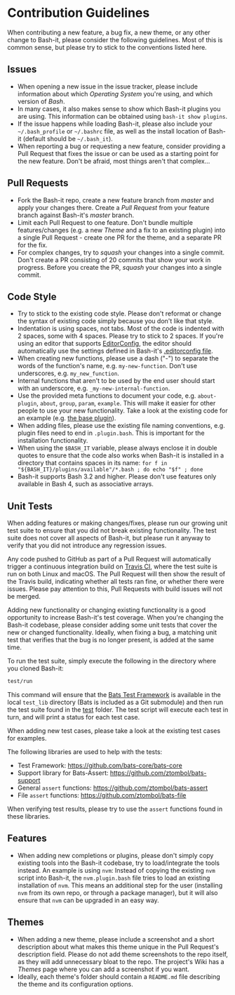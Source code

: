 # Contribution Guidelines

When contributing a new feature, a bug fix, a new theme, or any other change to Bash-it, please consider the following guidelines.
Most of this is common sense, but please try to stick to the conventions listed here.

## Issues

* When opening a new issue in the issue tracker, please include information about which _Operating System_ you're using, and which version of _Bash_.
* In many cases, it also makes sense to show which Bash-it plugins you are using.
  This information can be obtained using `bash-it show plugins`.
* If the issue happens while loading Bash-it, please also include your `~/.bash_profile` or `~/.bashrc` file,
  as well as the install location of Bash-it (default should be `~/.bash_it`).
* When reporting a bug or requesting a new feature, consider providing a Pull Request that fixes the issue or can be used as a starting point for the new feature.
  Don't be afraid, most things aren't that complex...

## Pull Requests

* Fork the Bash-it repo, create a new feature branch from _master_ and apply your changes there.
  Create a _Pull Request_ from your feature branch against Bash-it's _master_ branch.
* Limit each Pull Request to one feature.
  Don't bundle multiple features/changes (e.g. a new _Theme_ and a fix to an existing plugin) into a single Pull Request - create one PR for the theme, and a separate PR for the fix.
* For complex changes, try to _squash_ your changes into a single commit.
  Don't create a PR consisting of 20 commits that show your work in progress.
  Before you create the PR, _squash_ your changes into a single commit.

## Code Style

* Try to stick to the existing code style. Please don't reformat or change the syntax of existing code simply because you don't like that style.
* Indentation is using spaces, not tabs. Most of the code is indented with 2 spaces, some with 4 spaces. Please try to stick to 2 spaces.
  If you're using an editor that supports [EditorConfig](http://EditorConfig.org), the editor should automatically use the settings defined in Bash-it's [.editorconfig file](.editorconfig).
* When creating new functions, please use a dash ("-") to separate the words of the function's name, e.g. `my-new-function`.
  Don't use underscores, e.g. `my_new_function`.
* Internal functions that aren't to be used by the end user should start with an underscore, e.g. `_my-new-internal-function`.
* Use the provided meta functions to document your code, e.g. `about-plugin`, `about`, `group`, `param`, `example`.
  This will make it easier for other people to use your new functionality.
  Take a look at the existing code for an example (e.g. [the base plugin](plugins/available/base.plugin.bash)).
* When adding files, please use the existing file naming conventions, e.g. plugin files need to end in `.plugin.bash`.
  This is important for the installation functionality.
* When using the `$BASH_IT` variable, please always enclose it in double quotes to ensure that the code also works when Bash-it is installed in a directory that contains spaces in its name: `for f in "${BASH_IT}/plugins/available"/*.bash ; do echo "$f" ; done`
* Bash-it supports Bash 3.2 and higher. Please don't use features only available in Bash 4, such as associative arrays.

## Unit Tests

When adding features or making changes/fixes, please run our growing unit test suite to ensure that you did not break existing functionality.
The test suite does not cover all aspects of Bash-it, but please run it anyway to verify that you did not introduce any regression issues.

Any code pushed to GitHub as part of a Pull Request will automatically trigger a continuous integration build on [Travis CI](https://travis-ci.org/Bash-it/bash-it), where the test suite is run on both Linux and macOS.
The Pull Request will then show the result of the Travis build, indicating whether all tests ran fine, or whether there were issues.
Please pay attention to this, Pull Requests with build issues will not be merged.

Adding new functionality or changing existing functionality is a good opportunity to increase Bash-it's test coverage.
When you're changing the Bash-it codebase, please consider adding some unit tests that cover the new or changed functionality.
Ideally, when fixing a bug, a matching unit test that verifies that the bug is no longer present, is added at the same time.

To run the test suite, simply execute the following in the directory where you cloned Bash-it:

```bash
test/run
```

This command will ensure that the [Bats Test Framework](https://github.com/bats-core/bats-core) is available in the local `test_lib` directory (Bats is included as a Git submodule) and then run the test suite found in the [test](test) folder.
The test script will execute each test in turn, and will print a status for each test case.

When adding new test cases, please take a look at the existing test cases for examples.

The following libraries are used to help with the tests:

* Test Framework: https://github.com/bats-core/bats-core
* Support library for Bats-Assert: https://github.com/ztombol/bats-support
* General `assert` functions: https://github.com/ztombol/bats-assert
* File `assert` functions: https://github.com/ztombol/bats-file

When verifying test results, please try to use the `assert` functions found in these libraries.

## Features

* When adding new completions or plugins, please don't simply copy existing tools into the Bash-it codebase, try to load/integrate the tools instead.
  An example is using `nvm`: Instead of copying the existing `nvm` script into Bash-it, the `nvm.plugin.bash` file tries to load an existing installation of `nvm`.
  This means an additional step for the user (installing `nvm` from its own repo, or through a package manager),
  but it will also ensure that `nvm` can be upgraded in an easy way.

## Themes

* When adding a new theme, please include a screenshot and a short description about what makes this theme unique in the Pull Request's description field.
  Please do not add theme screenshots to the repo itself, as they will add unnecessary bloat to the repo.
  The project's Wiki has a _Themes_ page where you can add a screenshot if you want.
* Ideally, each theme's folder should contain a `README.md` file describing the theme and its configuration options.
